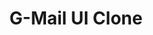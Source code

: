 <h1 align="center"> G-Mail UI Clone</h1>
<a href=
![gmail clone](https://user-images.githubusercontent.com/78317220/199171831-011fbbad-dd19-45f8-8339-052595e54c0e.png)
